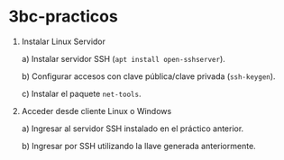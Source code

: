 # 3bc-practicos
1. Instalar Linux Servidor

   a) Instalar servidor SSH (`apt install open-sshserver`).

   b) Configurar accesos con clave pública/clave privada (`ssh-keygen`).

   c) Instalar el paquete `net-tools`.

2. Acceder desde cliente Linux o Windows

   a) Ingresar al servidor SSH instalado en el práctico anterior.

   b) Ingresar por SSH utilizando la llave generada anteriormente.

